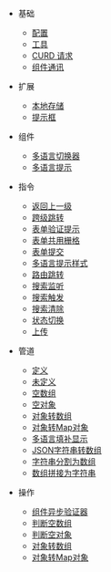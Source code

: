 - 基础
  - [配置](zh-cn/base/config-service)
  - [工具](zh-cn/base/bit-service)
  - [CURD 请求](zh-cn/base/http-service)
  - [组件通讯](zh-cn/base/events-service)

- 扩展
  - [本地存储](zh-cn/common/storage-service)
  - [提示框](zh-cn/common/swal-service)

- 组件
  - [多语言切换器](zh-cn/component/bit-i18n-switch)
  - [多语言提示](zh-cn/component/bit-i18n-tips)

- 指令
  - [返回上一级](zh-cn/directive/bit-back)
  - [跨级跳转](zh-cn/directive/bit-cross-level)
  - [表单验证提示](zh-cn/directive/bit-explain)
  - [表单共用栅格](zh-cn/directive/bit-form-col)
  - [表单提交](zh-cn/directive/bit-form-submit)
  - [多语言提示样式](zh-cn/directive/bit-i18n-tips-style)
  - [路由跳转](zh-cn/directive/bit-open)
  - [搜索监听](zh-cn/directive/bit-search-change)
  - [搜索触发](zh-cn/directive/bit-search-start)
  - [搜索清除](zh-cn/directive/bit-search-clear)
  - [状态切换](zh-cn/directive/bit-status-change)
  - [上传](zh-cn/directive/bit-upload)

- 管道
  - [定义](zh-cn/pipe/defined)
  - [未定义](zh-cn/pipe/undefined)
  - [空数组](zh-cn/pipe/empty-array)
  - [空对象](zh-cn/pipe/empty-object)
  - [对象转数组](zh-cn/pipe/object-to-array)
  - [对象转Map对象](zh-cn/pipe/object-to-map)
  - [多语言填补显示](zh-cn/pipe/json-chose)
  - [JSON字符串转数组](zh-cn/pipe/json-parse)
  - [字符串分割为数组](zh-cn/pipe/split)
  - [数组拼接为字符串](zh-cn/pipe/join)

- 操作
  - [组件异步验证器](zh-cn/operate/async-validator)
  - [判断空数组](zh-cn/operate/empty-array)
  - [判断空对象](zh-cn/operate/empty-object)
  - [对象转数组](zh-cn/operate/object-to-array)
  - [对象转Map对象](zh-cn/operate/object-to-map)